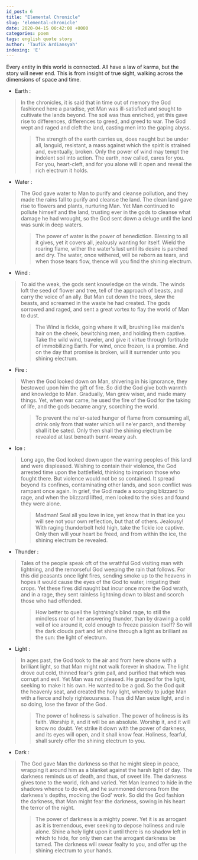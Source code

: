 ```yaml
---
id_post: 6
title: "Elemental Chronicle"
slug: 'elemental-chronicle'
date: 2020-04-15 00:42:00 +0000
categories: poem
tags: english quote story
author: 'Taufik Ardiansyah'
indexing: 'E'
---
```

Every entity in this world is connected. All have a law of karma, but the story will never end. This is from insight of true sight, walking across the dimensions of space and time.  

* Earth :
>In the chronicles, it is said that in time out of memory the God fashioned here a paradise, yet Man was ill-satisfied and sought to cultivate the lands beyond. The soil was thus enriched, yet this gave rise to differences, differences to greed, and greed to war. The God wept and raged and cleft the land, casting men into the gaping abyss.
>>The strength of the earth carries us, does naught but be under all, languid, resistant, a mass against which the spirit is strained and, eventually, broken. Only the power of wind may tempt the indolent soil into action.
The earth, now called, cares for you. For you, heart-cleft, and for you alone will it open and reveal the rich electrum it holds.  

* Water :
>The God gave water to Man to purify and cleanse pollution, and they made the rains fall to purify and cleanse the land. The clean land gave rise to flowers and plants, nurturing Man. Yet Man continued to pollute himself and the land, trusting ever in the gods to cleanse what damage he had wrought, so the God sent down a deluge until the land was sunk in deep waters.
>>The power of water is the power of benediction. Blessing to all it gives, yet it covers all, jealously wanting for itself. Wield the roaring flame, wither the water's lust until its desire is parched and dry. The water, once withered, will be reborn as tears, and when those tears flow, thence will you find the shining electrum.  

* Wind :
>To aid the weak, the gods sent knowledge on the winds. The winds loft the seed of flower and tree, tell of the approach of beasts, and carry the voice of an ally. But Man cut down the trees, slew the beasts, and screamed in the waste he had created. The gods sorrowed and raged, and sent a great vortex to flay the world of Man to dust.
>>The Wind is fickle, going where it will, brushing like maiden's hair on the cheek, bewitching men, and holding them captive. Take the wild wind, traveler, and give it virtue through fortitude of immobilizing Earth. For wind, once frozen, is a promise. And on the day that promise is broken, will it surrender unto you shining electrum.  

* Fire :
>When the God looked down on Man, shivering in his ignorance, they bestowed upon him the gift of fire. So did the God give both warmth and knowledge to Man. Gradually, Man grew wiser, and made many things. Yet, when war came, he used the fire of the God for the taking of life, and the gods became angry, scorching the world.
>>To prevent the ne'er-sated hunger of flame from consuming all, drink only from that water which will ne'er parch, and thereby shall it be sated.
Only then shall the shining electrum be revealed at last beneath burnt-weary ash.

*  Ice :
>Long ago, the God looked down upon the warring peoples of this land and were displeased. Wishing to contain their violence, the God arrested time upon the battlefield, thinking to imprison those who fought there. But violence would not be so contained. It spread beyond its confines, contaminating other lands, and soon conflict was rampant once again. In grief, the God made a scourging blizzard to rage, and when the blizzard lifted, men looked to the skies and found they were alone.
>>Madman! Seal all you love in ice, yet know that in that ice you will see not your own reflection, but that of others. Jealousy! With raging thunderbolt held high, take the fickle ice captive. Only then will your heart be freed, and from within the ice, the shining electrum be revealed.  

* Thunder :
>Tales of the people speak oft of the wrathful God visiting man with lightning, and the remorseful God weeping the rain that follows. For this did peasants once light fires, sending smoke up to the heavens in hopes it would cause the eyes of the God to water, irrigating their crops. Yet these fires did naught but incur once more the God wrath, and in a rage, they sent rainless lightning down to blast and scorch those who had offended.
>>How better to quell the lightning's blind rage, to still the mindless roar of her answering thunder, than by drawing a cold veil of ice around it, cold enough to freeze passion itself? So will the dark clouds part and let shine through a light as brilliant as the sun: the light of electrum.  

* Light :
>In ages past, the God took to the air and from here shone with a brilliant light, so that Man might not walk forever in shadow. The light drove out cold, thinned fear's grim pall, and purified that which was corrupt and evil. Yet Man was not pleased. He grasped for the light, seeking to make it his own. He wanted to be a god. So the God quit the heavenly seat, and created the holy light, whereby to judge Man with a fierce and holy righteousness. Thus did Man seize light, and in so doing, lose the favor of the God.
>>The power of holiness is salvation. The power of holiness is its faith. Worship it, and it will be an absolute. Worship it, and it will know no doubt. Yet strike it down with the power of darkness, and its eyes will open, and it shall know fear. Holiness, fearful, shall surely offer the shining electrum to you.  

* Dark :
>The God gave Man the darkness so that he might sleep in peace, wrapping it around him as a blanket against the harsh light of day. The darkness reminds us of death, and thus, of sweet life. The darkness gives tone to the world, rich and varied. Yet Man learned to hide in the shadows whence to do evil, and he summoned demons from the darkness's depths, mocking the God' work. So did the God fashion the darkness, that Man might fear the darkness, sowing in his heart the terror of the night.
>>The power of darkness is a mighty power. Yet it is as arrogant as it is tremendous, ever seeking to depose holiness and rule alone. Shine a holy light upon it until there is no shadow left in which to hide, for only then can the arrogant darkness be tamed. The darkness will swear fealty to you, and offer up the shining electrum to your hands.